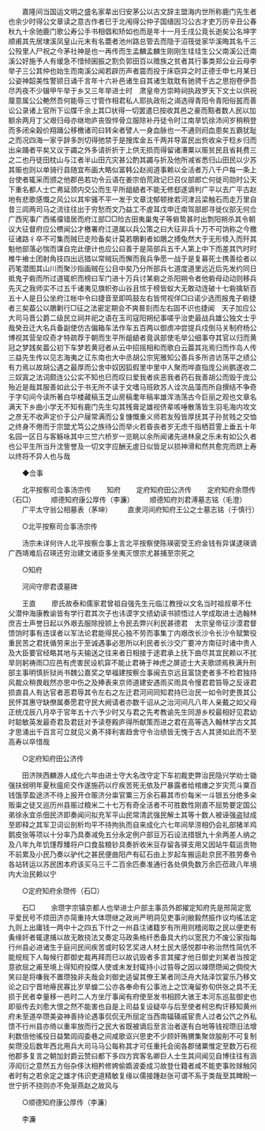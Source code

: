 <!-- { "loadSidebar": true } -->
　　嘉隆间当国运文明之盛名家辈出归安茅公以古文辞主盟海内世所称鹿门先生者也余少时得公文章读之意古作者巳于北闱得公仲子国缙因习公古才吏万历辛丑公春秋九十余驰鹿门歌公寿公手书相倡和矫如也而是年十一月壬戌公竟长逝矣公名坤字顺甫其先居埭溪凤皇山元末有名蘎者池州路总管去而隐于沼筏徙家华溪晦其名千三公殁里人尸祝之今茅社神是也一再传而生孟麟孟麟生刚刚生珪珪生公父南溪公迁南溪公好施予人有缓急不惜倾囷振之割负郭田百以赡族之贫者其行事类郑公业云母李举子三公其仲也始生而南溪公闻若辟历声者震而投于床窃异之时正德壬申七月某日公姿神韶美性警颕日诵千言年十六补邑诸生自其诸生耽耽有驰骋千古之思抱卷伊吾尽丙夜不少辍甲午举于乡又三年举进士时　肃皇帝方崇畤祠执政罗天下文士以供祝厘意属公公艴然吾何能辱三寸管作相君私人耶执政衔之谒选得青阳令青阳俗嚚而善讼公录诸上官所下讼牒千余上其□状得一切罢遣巳按收其邑之豪而黠者数人民以加额余两月丁父艰归母亦继圽庐丧毁悴骨立服除补丹徒令时江南旱饥徐沛间岁稍稍登而多闭籴榖价翔踊公移檄诸司曰转籴者譬人一身血脉也一不通则阏血患矣五霸犹耻之而况四海一家乎辞多剀切得弛禁于是搜库金五千两并导富民出赀收籴于稔乡归而出籴踊者平矣又议于蠲之外多请折折于上供无损而得留诸漕粟以赈贫民且省耗费三之二也丹徒田枕山与江者半山田亢灾甚公酌其蠲与折及他所减省悉归山田民以少苏其赈也则以单骑行县随宜布画大略似富韩公赵阅道事赖以全活者万八千户每一条上台使者辄采而颁之他郡邑若功令云语在姜宗伯荒政记巳召仪部郎亡何徙司勋时公天下重名都人士亡弗延颈内交公而生平所龃龉者不能无修郄遂谪判广平以去广平古赵地有悲歌感慨之风公以其牢骚不平一发于文章沈郁顿挫若河津吕梁触石而走万里自昔三闾两司马之流往往出于穷愁而文乃益工不虗耳戊申迁南驾部郎寻徙仪部无何佥广西宪事广西徭徸错居而府江部□□险古田夷巢鬼子等砦鸷甚时出剽阳朔杀其令朝议大征督府应公槚闻公才檄署府江道属以兵公策之曰大征非兵十万不可饷称之今檄征诸路彳卒不可集而贼巳走险备矣计莫若鵰剿者如鵰之搏兔然大于无形倐入而歼其魁他部落必惴而谋自完此便计也应公曰善于是简部兵五千人第上中下而差其饩时时椎牛飨士团射角技四出远猎以常贼玩而懈而我兵争愿一战于是复募死士携善绘者以药笔潜图其山川而聚沙指画贼在公目中矣乃分所部兵七道度道里远近后先发约同日抵鬼子砦而所过道辄帜而榜曰军门进十万兵讨某砦之杀阳朔令者他砦母动动则移兵先灭之我师实不过五千诸夷见旗帜弥山谷且怵于榜皆蚁大无敢动连破十七砦擒斩百五十人是日公坐府江帐中令曰捷音至即鸣鼓左右皆愕视佯□曰诺少选而报鬼子砦捷者三矣葢公以鵰剿行□征之法密定期会不爽晷刻而左右固不识也捷闻　天子加应公大司马晋公爵二级民立祠并祀之语在玉司寇阳朔纪事嗟乎治吏最战兵雄公独文士乎哉癸丑迁大名兵备副使仿古偏箱车法作车五百两以御虏冲尝提兵戍倒马关制府杨公博视其营垒叹奇才特疏荐于朝而生平所龃龉者竟讽部使毛举公细事夺其官以归而黄冠之梦践矣葢公初下车梦若黄冠者从云中招摇相和而歌白云葢其兆焉归而作岛人传三益先生传以见志海夷之讧东南也大中丞胡公宗宪雅知公善兵多所咨访荡平之绩公有力焉以故胡公遇之最厚而公舍中奴因狐假里中里中人聚而哗直指庞公尚鹏遂收二三奴寘之法词颇连公公实不知也巳而叹曰爱我者疢恶我者药石我善胡公而毁于庞公殆近是哉其服善如此公于书无所不读于文嗜马班欧苏人诠次品藻而所自撰结不争奇于字句间今读所著白华楼藏稿玉芝山房稿耄年稿率雄浑浩荡古今巨丽之观也文章名满天下乡曲小学无不知有鹿门先生勾其残膏足雄视侪辈咳唾散落皆生羽毛海内攻文之彦无不收声定价于公户屦常满而公复慷慨重义师若友殁皆厚抚其子孙贫贱之交恤之终身不倦而于宗盟尤笃公之族待公而举火若昏丧者岁无虑千指栖苕霅上垂五十年名园一区日与客觞咏其中三竺六桥岁一览眺以余所闻诸先进林泉之乐未有如公久者也公平生所当升沈訾誉及一切文字应酬无虗日似皆足以损神滑和然共愈完而跻上寿以终将不异人也与哉 

　　◆佥事 

　　北平按察司佥事汤宗传 
　　知府 
　　定府知府田公济传 
　　定府知府余瓒传（石□） 
　　顺德知府康公厚传（李濂） 
　　顺德知府刘君溥墓志铭（毛澄） 
　　广平太守翁公相墓表（茅坤） 
　　直隶河间府知府王公之士墓志铭（于慎行） 

　　○北平按察司佥事汤宗传 

　　汤宗未详何许人北平按察佥事上言北平按察使陈瑛密受王府金钱有异谋逮瑛谪广西靖难后召瑛还穷治建文诸臣多坐夷灭恨宗尤甚捕至宗死之 

　　○知府 

　　河间守廖君谟墓碑 

　　王直 
　　廖氏故泰和儒家君曾祖自强先生元临江教授以文名当时祖叔章不仕父潜仲海康教谕皆有学行君其次子也讳谟字文绩幼读书颕悟过人学成取进士选翰林庶吉士声誉日起以外艰去服除授颕上令民去弊兴利民甚德君　太宗皇帝征沙漠君督馈饷时事有违误者以军法论君能得民心独不劳而事集丁内艰改长沙令长沙令赋繁役重民苦之君抚循劳来出于至诚遇事必思所以利民者长沙交广要冲方南征时诸中贵人及大臣要官经略其地与夫输送之往来者日相接于途君承上抚下曲尽其宜民赖以不扰旱则躬祷雨□应邑有虎害民设机穽不能止君祷于神虎之屏迹士大夫歌颂焉秩满升刑部主事明慎折狱尚书魏公嘉奖之举福建按察佥事闽去京远且富饶吏者多不检君独持风裁众稍畏戢然亦思中伤之及捧表来京师道建安遇雨买雨具令慢君君笞辱之反诬君损直县人有达官者恶君辱其令左右之左迁君河间同知君持巳治民一如令时吏畏其公民怀其惠守缺僚属奏愿君守民大阙请者亦数千诏从之治河间凡八年人亲戴之如父母正统戊辰八月卒于官年五十六予少时又与君之先考教谕先生同游乡校最相好见君幼时聪敏英发最奇君及君廷对予读卷殿庐得所献策而进之君在高等选入翰林学古文其才思涌出千百言可立就见义勇不择利害趋舍守令治绩皆无愧于古人其贤如此而不至高寿以卒惜哉 

　　○定府知府田公济传 

　　田济陜西麟游人成化六年由进士守大名改守定下车初裁吏弊治民隐兴学劝士锄强扶弱明年夏秋瘟疟交作遂施药以疗疾苦死无依及尸暴露者给棺瘗之岁灾荒斗粟百钱饿莩盈途济不待上报开仓赈济分粜官粟三万余石募其市价每米一斗银五分绝多籴贩粜之徒又巡历州县赈过粮米二十七万有奇全活者不可胜数性刚直不屈势要定国公弟徐永宜杀佃民济即奏闻问拟充军平山民常清武强民解土其等十数人被诬强盗狱成至即释之其军卫词讼剖析均平不待拘执而自来成化六七年间旱涝相仍会礼部猪羊鸡鹅皮张等项以十分率乃具奏减免五分永定例户部豆万石设法措银九十余两差人纳之及八年九年饥馑荐臻将户口食盐粮钞具奏折收米豆存留各驿支用又因站牛载运贡物不前累及小民乃奏以驴代之甚民便曲阳产有矼石由上岁起车搬运赴京民不胜劳奏令各站转运以苏民困本府该买马三千二百余匹奏准通行各处俱免数万余匹莅政八年境内大治民赖以宁 

　　○定府知府余瓒传（石□） 

　　石□ 
　　余瓒字宗镇京都人也举进士户部主事员外郎擢定知府先是邢简定宽平爱民号不烦田济亦简重持大体瓒继之政尚严明洞见吏事刓敝毅然振作议均徭法定九则上出庸钱一两中十之四五下什之一州县注诸籍岁有所用则稽阅取之民以便吏有夤缘奸者辄逮捕以故无敢挠法又奏定马政条格纤悉备具大约以宽民力不废公家指每行州县必进诸生于庭问民间疾苦或时较艺奖进人材士民大感悦郡中称治然性简伉不能规规下人每候行郡御史裁再拜而巳以故讥毁者多言其擢才他日御史刘某者当按定意欲屈之甫至境上得知府投牒人使或未发封辄持小过笞辱之因以竦瓒瓒闻之倜傥大笑曰是将嗛我不置瓒独非夫哉会刘御史适留其僚王某者同泛舟大陆泽饮宴乐乃移文论之曰宁晋地瘠民寡比岁旱蝗二公亦各奉命有公事池上之饮淹留弥旬供张之具不无损于民者幸量移一邑时二人方坐厅事闻有府使至发书相顾大骇王本河东巡盐御史也即驱传去刘愈大恨之然不能害也自是上司益复设疑卒与后至使者柯忠构讦移知黄州府未至道卒瓒美姿神善持论遇事侃侃无所屈定当西南辐辏戚宦贵人过者公饩之外私馈不行州县亦倚以重率放而行之民大省既被谪后至言治者遂有白地等钱视瓒旧法增利数倍他徭役日益繁闾阎委巷之间咸歌讴兴思吏不少顾奸贿猬集聚敛朘削不可复制矣瓒没后数年西北用兵大司马马公每称其才可任重托会阅各郡储粟惟定至数万石视他郡多复言之朝加封爵云赞曰都下多四方宾客名卿巨人士生其间闻见自博往往有涵渟闳衍之意然五方俗杂侈汏相矜修姱偷媠波委成习故登仕籍者咸不能吏事败赇触冈者时有之若余定之雄才伟识吏道精敏复缘以儒接踵赵张可谓不系于类哉至其睥睨一世宁折不挠则亦不免渐燕赵之故风与 

　　○顺德知府康公厚传（李濂） 

　　李濂 
